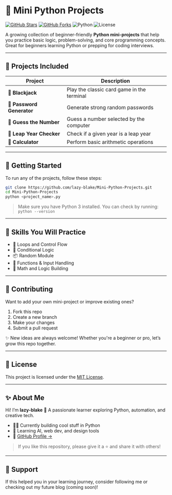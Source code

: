 # 🐍 Mini Python Projects

[![GitHub Stars](https://img.shields.io/github/stars/lazy-blake/Mini-Python-Projects?style=social)](https://github.com/lazy-blake/Mini-Python-Projects/stargazers)
[![GitHub Forks](https://img.shields.io/github/forks/lazy-blake/Mini-Python-Projects?style=social)](https://github.com/lazy-blake/Mini-Python-Projects/fork)
![Python](https://img.shields.io/badge/python-3.8%2B-blue)
![License](https://img.shields.io/github/license/lazy-blake/Mini-Python-Projects)

A growing collection of beginner-friendly **Python mini-projects** that help you practice basic logic, problem-solving, and core programming concepts. Great for beginners learning Python or prepping for coding interviews.

---

## 📂 Projects Included

| Project | Description |
|--------|-------------|
| 🎰 **Blackjack** | Play the classic card game in the terminal | 
| 🔐 **Password Generator** | Generate strong random passwords |
| 🎯 **Guess the Number** | Guess a number selected by the computer |
| 📅 **Leap Year Checker** | Check if a given year is a leap year |
| 🧮 **Calculator** | Perform basic arithmetic operations |
---

## 🚀 Getting Started

To run any of the projects, follow these steps:

```bash
git clone https://github.com/lazy-blake/Mini-Python-Projects.git
cd Mini-Python-Projects
python <project_name>.py
````

> Make sure you have Python 3 installed.
> You can check by running: `python --version`

---

## 🧠 Skills You Will Practice

* 🔁 Loops and Control Flow
* 🧠 Conditional Logic
* 📦 Random Module
* 🎯 Functions & Input Handling
* 🧮 Math and Logic Building

---

## 🤝 Contributing

Want to add your own mini-project or improve existing ones?

1. Fork this repo
2. Create a new branch
3. Make your changes
4. Submit a pull request

✨ New ideas are always welcome! Whether you're a beginner or pro, let’s grow this repo together.

---

## 📌 License

This project is licensed under the [MIT License](LICENSE).

---

## ✨ About Me

Hi! I’m **lazy-blake** 👋
A passionate learner exploring Python, automation, and creative tech.

* 🧑‍💻 Currently building cool stuff in Python
* 🌱 Learning AI, web dev, and design tools
* 🔗 [GitHub Profile →](https://github.com/lazy-blake)

> If you like this repository, please give it a ⭐ and share it with others!

---

## 🙌 Support

If this helped you in your learning journey, consider following me or checking out my future blog (coming soon)!
```

